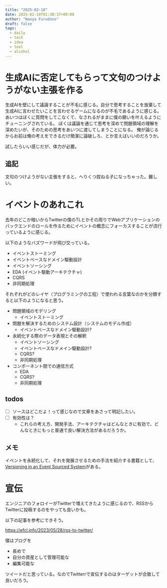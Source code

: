```yaml
---
title: "2025-02-18"
date: 2025-02-18T01:38:37+09:00
author: "Naoya Furudono"
draft: false
tags:
  - daily
  - tech
  - idea
  - tool
  - alcohol
---
```


# 生成AIに否定してもらって文句のつけようがない主張を作る

生成AIを壁にして議論することが不毛に感じる。自分で思考することを放棄して生成AIに言わせたいことを言わせるゲームになるのが不毛であるように感じる。
あいつはぼくに質問をしてこなくて、なされるがままに僕の願いを叶えるようにチューニングされている。
ぼくは議論を通じて思考を深めて問題領域の理解を深めたいが、そのための思考をあいつに渡してしまうことになる。
俺が論じるからお前は俺の考えをできるだけ簡潔に論破しろ、とか言えばいいのだろうか。

試したらいい感じだが、体力が必要。

## 追記

文句のつけようがない主張をすると、へりくつ捏ねる子になっちゃった。難しい。

# イベントのあれこれ

去年のどこか暗いからTwitterの僕のTLとかその周りでWebアプリケーションのバックエンドのロールを作るためにイベントの概念にフォーカスすることが流行っているように感じる。

以下のようなバズワードが飛び交っている。

- イベントストーミング
- イベントベースなドメイン駆動設計
- イベントソーシング
- EDA (イベント駆動アーキテクチャ)
- CQRS
- 非同期処理

それぞれがどのレイヤ（プログラミングの工程）で使われる言葉なのかを分類すると以下のようになると思う。

- 問題領域のモデリング
  - イベントストーミング
- 問題を解決するためのシステム設計（システムのモデル作成）
  - イベントベースなドメイン駆動設計?
- 永続化する際のデータ表現とその解釈
  - イベントソーシング
  - イベントベースなドメイン駆動設計?
  - CQRS?
  - 非同期処理
- コンポーネント間での通信方式
  - EDA
  - CQRS?
  - 非同期処理

<!--
バズワードとして飛び交っており、これらを区別しないでコミュニケーションを取ったり、内容を理解しないで雰囲気で主張（になってないと僕は思っている）をする事例に影響を受けていて生活に支障が出ている。
とはいえ僕が綺麗に指摘できるほど理解していたり整理がついているわけでもなければ、それらがまとまっている文献を知っているわけではない。
幸いなことに、今まで読んだいくつかの本の中にそれぞれについて説明するものがあるので、読み直してまとめて僕が最強のドキュメントを書こうと思う。

そして、将来微妙な発言が飛んできたときには俺はこう思っているけどお前の理解とあっているだろうかをやれるようにする。
ゼミを開催してそれを元ネタに発表・議論したい。
-->

## todos

- [ ] ソースはどこだよ！って感じなので文章をあさって明記したい。
- [ ] 有効性は？
  - これらの考え方、開発手法、アーキテクチャはどんなときに有効で、どんなときにもっと普通で良い解決方法があるだろうか。

## メモ

イベントを永続化して、それを発展させるための手法を紹介する書籍として、[Versioning in an Event Sourced System]がある。

[Versioning in an Event Sourced System]: https://leanpub.com/esversioning

# 宣伝

エンジニアのフォロイーがTwitterで増えてきたように感じるので、RSSからTwitterに投稿するのをやっても良いかも。

以下の記事を参考にできそう。

https://efcl.info/2023/05/28/rss-to-twitter/

僕はブログを

- 長めで
- 自分の資産として管理可能な
- 編集可能な

ツイートだと思っている。なのでTwitterrで宣伝するのはターゲットが合致して良いだろう。

